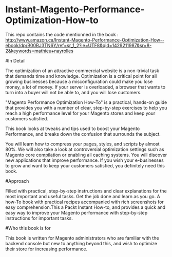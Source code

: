 # Instant-Magento-Performance-Optimization-How-to

This repo contains the code mentionned in the book : http://www.amazon.ca/Instant-Magento-Performance-Optimization-How--ebook/dp/B00BJ3TN6Y/ref=sr_1_2?ie=UTF8&qid=1429211987&sr=8-2&keywords=mathieu+nayrolles

#In Detail

The optimization of an attractive commercial website is a non-trivial task that demands time and knowledge. Optimization is a critical point for all growing businesses because a misconfiguration could make you lose money, a lot of money. If your server is overloaded, a browser that wants to turn into a buyer will not be able to, and you will lose customers.

"Magento Performance Optimization How-To" is a practical, hands-on guide that provides you with a number of clear, step-by-step exercises to help you reach a high performance level for your Magento stores and keep your customers satisfied.

This book looks at tweaks and tips used to boost your Magento Performance, and breaks down the confusion that surrounds the subject.

You will learn how to compress your pages, styles, and scripts by almost 80%. We will also take a look at controversial optimization settings such as Magento core compilation or enabling all caching systems. You will discover new applications that improve performance. If you wish your e-businesses to grow and want to keep your customers satisfied, you definitely need this book.

#Approach

Filled with practical, step-by-step instructions and clear explanations for the most important and useful tasks. Get the job done and learn as you go. A how-To book with practical recipes accompanied with rich screenshots for easy comprehension.This a Packt Instant How-to, and provides a quick and easy way to improve your Magento performance with step-by-step instructions for important tasks.

#Who this book is for

This book is written for Magento administrators who are familiar with the backend console but new to anything beyond this, and wish to optimize their store for increasing performance.